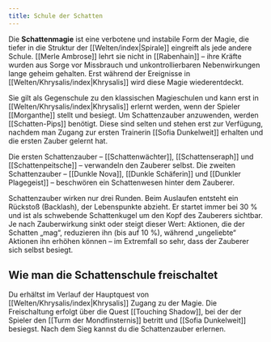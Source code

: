 ```yaml
---
title: Schule der Schatten
---
```

Die **Schattenmagie** ist eine verbotene und instabile Form der Magie, die tiefer in die Struktur der [[Welten/index|Spirale]] eingreift als jede andere Schule. [[Merle Ambrose]] lehrt sie nicht in [[Rabenhain]] – ihre Kräfte wurden aus Sorge vor Missbrauch und unkontrollierbaren Nebenwirkungen lange geheim gehalten. Erst während der Ereignisse in [[Welten/Khrysalis/index|Khrysalis]] wird diese Magie wiederentdeckt.

Sie gilt als Gegenschule zu den klassischen Magieschulen und kann erst in [[Welten/Khrysalis/index|Khrysalis]] erlernt werden, wenn der Spieler [[Morganthe]] stellt und besiegt. Um Schattenzauber anzuwenden, werden [[Schatten-Pips]] benötigt. Diese sind selten und stehen erst zur Verfügung, nachdem man Zugang zur ersten Trainerin [[Sofia Dunkelweit]] erhalten und die ersten Zauber gelernt hat.

Die ersten Schattenzauber – [[Schattenwächter]], [[Schattenseraph]] und [[Schattenpeitsche]] – verwandeln den Zauberer selbst. Die zweiten Schattenzauber – [[Dunkle Nova]], [[Dunkle Schäferin]] und [[Dunkler Plagegeist]] – beschwören ein Schattenwesen hinter dem Zauberer.

Schattenzauber wirken nur drei Runden. Beim Auslaufen entsteht ein Rückstoß (Backlash), der Lebenspunkte abzieht. Er startet immer bei 30 % und ist als schwebende Schattenkugel um den Kopf des Zauberers sichtbar. Je nach Zauberwirkung sinkt oder steigt dieser Wert: Aktionen, die der Schatten „mag“, reduzieren ihn (bis auf 10 %), während „ungeliebte“ Aktionen ihn erhöhen können – im Extremfall so sehr, dass der Zauberer sich selbst besiegt.

## Wie man die Schattenschule freischaltet

Du erhältst im Verlauf der Hauptquest von [[Welten/Khrysalis/index|Khrysalis]] Zugang zu der Magie. Die Freischaltung erfolgt über die Quest [[Touching Shadow]], bei der der Spieler den [[Turm der Mondfinsternis]] betritt und [[Sofia Dunkelweit]] besiegst. Nach dem Sieg kannst du die Schattenzauber erlernen.